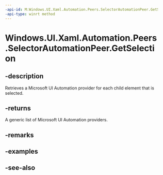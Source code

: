 ```yaml
---
-api-id: M:Windows.UI.Xaml.Automation.Peers.SelectorAutomationPeer.GetSelection
-api-type: winrt method
---
```


<!-- Method syntax
public Windows.UI.Xaml.Automation.Provider.IRawElementProviderSimple[] GetSelection()
-->

# Windows.UI.Xaml.Automation.Peers.SelectorAutomationPeer.GetSelection

## -description
Retrieves a Microsoft UI Automation provider for each child element that is selected.



## -returns
A generic list of Microsoft UI Automation providers.

## -remarks

## -examples

## -see-also
